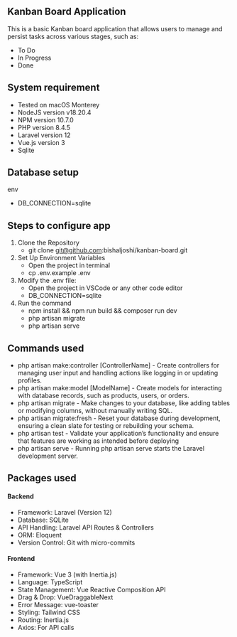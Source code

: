 ## Kanban Board Application

This is a basic Kanban board application that allows users to manage and persist tasks across various stages, such as:
- To Do
- In Progress
- Done

## System requirement


- Tested on macOS Monterey
- NodeJS version v18.20.4
- NPM version 10.7.0
- PHP version 8.4.5
- Laravel version 12
- Vue.js version 3
- Sqlite


## Database setup

env
- DB_CONNECTION=sqlite


## Steps to configure app

1. Clone the Repository
    - git clone git@github.com:bishaljoshi/kanban-board.git
2. Set Up Environment Variables
    - Open the project in terminal
    - cp .env.example .env
3. Modify the .env file:
    - Open the project in VSCode or any other code editor
    - DB_CONNECTION=sqlite
4. Run the command
    - npm install && npm run build && composer run dev
    - php artisan migrate
    - php artisan serve

## Commands used

- php artisan make:controller [ControllerName] - Create controllers for managing user input and handling actions like logging in or updating profiles.
- php artisan make:model [ModelName] - Create models for interacting with database records, such as products, users, or orders.
- php artisan migrate - Make changes to your database, like adding tables or modifying columns, without manually writing SQL.
- php artisan migrate:fresh - Reset your database during development, ensuring a clean slate for testing or rebuilding your schema.
- php artisan test - Validate your application’s functionality and ensure that features are working as intended before deploying
- php artisan serve - Running php artisan serve starts the Laravel development server. 

## Packages used

#### Backend
- Framework: Laravel (Version 12)
- Database: SQLite
- API Handling: Laravel API Routes & Controllers
- ORM: Eloquent
- Version Control: Git with micro-commits

#### Frontend
- Framework: Vue 3 (with Inertia.js)
- Language: TypeScript
- State Management: Vue Reactive Composition API
- Drag & Drop: VueDraggableNext
- Error Message: vue-toaster
- Styling: Tailwind CSS
- Routing: Inertia.js
- Axios: For API calls